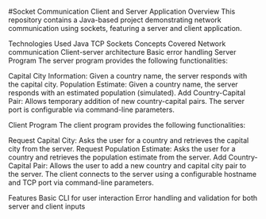 #Socket Communication Client and Server Application
Overview
This repository contains a Java-based project demonstrating network communication using sockets, featuring a server and client application.

Technologies Used
Java
TCP Sockets
Concepts Covered
Network communication
Client-server architecture
Basic error handling
Server Program
The server program provides the following functionalities:

Capital City Information: Given a country name, the server responds with the capital city.
Population Estimate: Given a country name, the server responds with an estimated population (simulated).
Add Country-Capital Pair: Allows temporary addition of new country-capital pairs.
The server port is configurable via command-line parameters.

Client Program
The client program provides the following functionalities:

Request Capital City: Asks the user for a country and retrieves the capital city from the server.
Request Population Estimate: Asks the user for a country and retrieves the population estimate from the server.
Add Country-Capital Pair: Allows the user to add a new country and capital city pair to the server.
The client connects to the server using a configurable hostname and TCP port via command-line parameters.

Features
Basic CLI for user interaction
Error handling and validation for both server and client inputs

